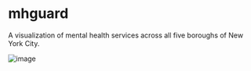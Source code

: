 # mhguard
A visualization of mental health services across all five boroughs of New York City.

![image](https://github.com/user-attachments/assets/1a9b76d5-f012-48a2-8407-698a9bb5a46f)
